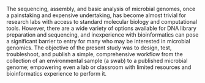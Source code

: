 The sequencing, assembly, and basic analysis of microbial genomes, once a painstaking and expensive undertaking, has become almost trivial for research labs with access to standard molecular biology and computational tools. However, there are a wide variety of options available for DNA library preparation and sequencing, and inexperience with bioinformatics can pose a significant barrier to entry for many who may be interested in microbial genomics. The objective of the present study was to design, test, troubleshoot, and publish a simple, comprehensive workflow from the collection of an environmental sample (a swab) to a published microbial genome; empowering even a lab or classroom with limited resources and bioinformatics experience to perform it.
